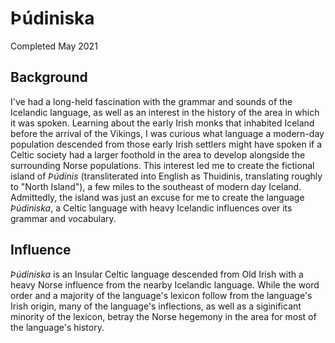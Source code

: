 # Þúdiniska

Completed May 2021

## Background

I've had a long-held fascination with the grammar and sounds of the Icelandic language, as well as an interest in the history of the area in which it was spoken. Learning about the early Irish monks that inhabited Iceland before the arrival of the Vikings, I was curious what language a modern-day population descended from those early Irish settlers might have spoken if a Celtic society had a larger foothold in the area to develop alongside the surrounding Norse populations. This interest led me to create the fictional island of *Þúdinis* (transliterated into English as Thuidinis, translating roughly to "North Island"), a few miles to the southeast of modern day Iceland. Admittedly, the island was just an excuse for me to create the language *Þúdiniska*, a Celtic language with heavy Icelandic influences over its grammar and vocabulary.

## Influence

*Þúdiniska* is an Insular Celtic language descended from Old Irish with a heavy Norse influence from the nearby Icelandic language. While the word order and a majority of the language's lexicon follow from the language's Irish origin, many of the language's inflections, as well as a siginificant minority of the lexicon, betray the Norse hegemony in the area for most of the language's history.

##